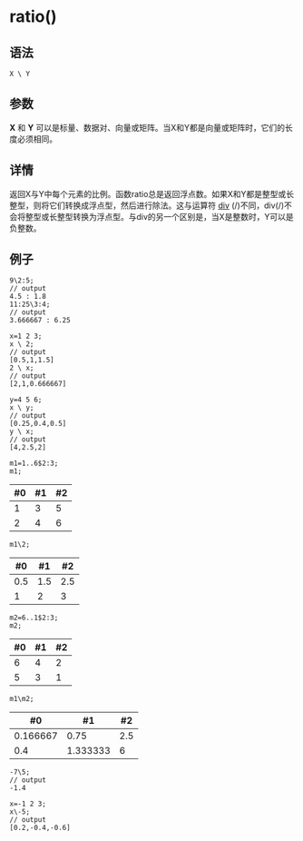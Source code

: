 # ratio()

## 语法

`X \ Y`

## 参数

**X** 和 **Y** 可以是标量、数据对、向量或矩阵。当X和Y都是向量或矩阵时，它们的长度必须相同。

## 详情

返回X与Y中每个元素的比例。函数ratio总是返回浮点数。如果X和Y都是整型或长整型，则将它们转换成浮点型，然后进行除法。这与运算符 [div](../../funcs/d/div.md)
(/)不同，div(/)不会将整型或长整型转换为浮点型。与div的另一个区别是，当X是整数时，Y可以是负整数。

## 例子

```
9\2:5;
// output
4.5 : 1.8
11:25\3:4;
// output
3.666667 : 6.25

x=1 2 3;
x \ 2;
// output
[0.5,1,1.5]
2 \ x;
// output
[2,1,0.666667]

y=4 5 6;
x \ y;
// output
[0.25,0.4,0.5]
y \ x;
// output
[4,2.5,2]

m1=1..6$2:3;
m1;
```

| #0 | #1 | #2 |
| --- | --- | --- |
| 1 | 3 | 5 |
| 2 | 4 | 6 |

```
m1\2;
```

| #0 | #1 | #2 |
| --- | --- | --- |
| 0.5 | 1.5 | 2.5 |
| 1 | 2 | 3 |

```
m2=6..1$2:3;
m2;
```

| #0 | #1 | #2 |
| --- | --- | --- |
| 6 | 4 | 2 |
| 5 | 3 | 1 |

```
m1\m2;
```

| #0 | #1 | #2 |
| --- | --- | --- |
| 0.166667 | 0.75 | 2.5 |
| 0.4 | 1.333333 | 6 |

```
-7\5;
// output
-1.4

x=-1 2 3;
x\-5;
// output
[0.2,-0.4,-0.6]
```

